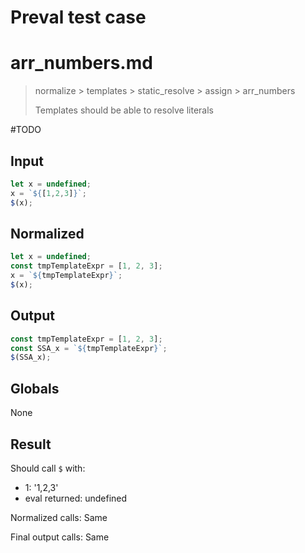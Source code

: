# Preval test case

# arr_numbers.md

> normalize > templates > static_resolve > assign > arr_numbers
>
> Templates should be able to resolve literals

#TODO

## Input

`````js filename=intro
let x = undefined;
x = `${[1,2,3]}`;
$(x);
`````

## Normalized

`````js filename=intro
let x = undefined;
const tmpTemplateExpr = [1, 2, 3];
x = `${tmpTemplateExpr}`;
$(x);
`````

## Output

`````js filename=intro
const tmpTemplateExpr = [1, 2, 3];
const SSA_x = `${tmpTemplateExpr}`;
$(SSA_x);
`````

## Globals

None

## Result

Should call `$` with:
 - 1: '1,2,3'
 - eval returned: undefined

Normalized calls: Same

Final output calls: Same
